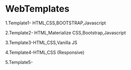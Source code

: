 # WebTemplates

1.Template1- HTML,CSS,BOOTSTRAP,Javascript

2.Template2- HTML,Materialize CSS,Bootstrap,Javascript

3.Template3-HTML,CSS,Vanilla JS

4.Template4-HTML,CSS (Responsive)

5.Template5-

